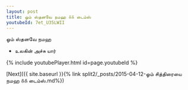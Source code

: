 ```yaml
---
layout: post
title: ஓம் ஸ்தனவே நமஹ ௧௧ டைம்ஸ்
youtubeId: 7et_U35LWII
---
```

 
 
 ஓம் ஸ்தனவே நமஹ  
 
 -  உலகின் அச்சு யார் 
 
  
 
  
 
 
 
 
 
 


{% include youtubePlayer.html id=page.youtubeId %}
 
[Next]({{ site.baseurl }}{% link  split2/_posts/2015-04-12-ஓம் சித்திரையை நமஹ ௧௧ டைம்ஸ்.md%})
 

